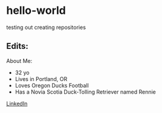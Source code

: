 # hello-world
testing out creating repositories
## Edits:
About Me:
- 32 yo
- Lives in Portland, OR
- Loves Oregon Ducks Football
- Has a Novia Scotia Duck-Tolling Retriever named Rennie

[LinkedIn](https://www.linkedin.com/in/alec-everson/)
